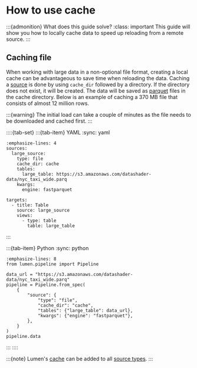 # How to use cache

:::{admonition} What does this guide solve?
:class: important
This guide will show you how to locally cache data to speed up reloading from a remote source.
:::

## Caching file
When working with large data in a non-optional file format, creating a local cache can be advantageous to save time when reloading the data.
Caching a [source](../../reference/source) is done by using `cache_dir` followed by a directory.
If the directory does not exist, it will be created.
The data will be saved as [parquet](https://www.databricks.com/glossary/what-is-parquet) files in the cache directory.
Below is an example of caching a 370 MB file that consists of almost 12 million rows.

:::{warning}
The initial load can take a couple of minutes as the file needs to be downloaded and cached first.
:::

::::{tab-set}
:::{tab-item} YAML
:sync: yaml
``` {code-block} yaml
:emphasize-lines: 4
sources:
  large_source:
    type: file
    cache_dir: cache
    tables:
      large_table: https://s3.amazonaws.com/datashader-data/nyc_taxi_wide.parq
    kwargs:
      engine: fastparquet

targets:
  - title: Table
    source: large_source
    views:
      - type: table
        table: large_table
```
:::

:::{tab-item} Python
:sync: python
``` {code-block} python
:emphasize-lines: 8
from lumen.pipeline import Pipeline

data_url = "https://s3.amazonaws.com/datashader-data/nyc_taxi_wide.parq"
pipeline = Pipeline.from_spec(
    {
        "source": {
            "type": "file",
            "cache_dir": "cache",
            "tables": {"large_table": data_url},
            "kwargs": {"engine": "fastparquet"},
        },
    }
)
pipeline.data
```
:::
::::


:::{note}
Lumen's [cache]() can be added to all [source types](../../reference/source).
:::
